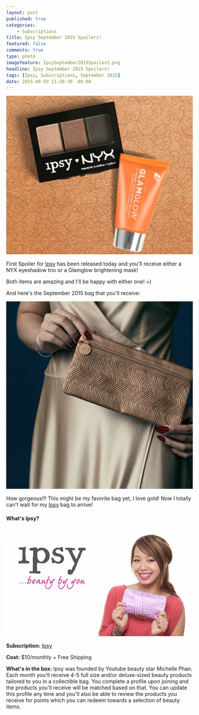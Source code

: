```yaml
---
layout: post
published: true
categories: 
    - Subscriptions
title: Ipsy September 2015 Spoilers!
featured: false
comments: true
type: photo
imagefeature: IpsySeptember2015Spoiler2.png
headline: Ipsy September 2015 Spoilers!
tags: [Ipsy, Subscriptions, September 2015]
date: 2015-09-03 11:20:39 -08:00
---
```


<center><a href="https://www.ipsy.com/new?refer=uns8d" target="_blank">
<img src="/images/IpsySeptember2015Spoiler.png" border="0" style="border:none;max-width:100%;" alt="Ipsy Glam Bag Packaging" />
</a></center>

<p>First Spoiler for <a href="https://www.ipsy.com/new?refer=uns8d" target="_blank">Ipsy</a> has been released today and you'll receive either a NYX eyeshadow trio or a Glamglow brightening mask!</p>

<p>Both items are amazing and I'll be happy with either one! =)</p>

<p>And here's the September 2015 bag that you'll receive:</p>
<center><a href="https://www.ipsy.com/new?refer=uns8d" target="_blank">
<img src="/images/IpsySeptember2015Spoiler2.png" border="0" style="border:none;max-width:100%;" alt="Ipsy Glam Bag Packaging" />
</a></center>

<p>How gorgeous!!! This might be my favorite bag yet, I love gold! Now I totally can't wait for my <a href="https://www.ipsy.com/new?refer=uns8d" target="_blank">Ipsy</a> bag to arrive!</p>

<H4>What's Ipsy?</H4>
<center><a href="https://www.ipsy.com/new?refer=uns8d" target="_blank">
<img src="/images/IpsyLogo.jpg" border="0" style="border:none;max-width:100%;" alt="Ipsy Glam Bag Packaging" />
</a></center>
<p><b>Subscription:</b> <a href="https://www.ipsy.com/new?refer=uns8d" target="_blank">Ipsy</a></p>
<p><b>Cost:</b> $10/monthly + Free Shipping</p>
<p><b>What's in the box:</b> Ipsy was founded by Youtube beauty star Michelle Phan. Each month you'll receive 4-5 full size and/or deluxe-sized beauty products tailored to you in a collectible bag. You complete a profile upon joining and the products you'll receive will be matched based on that. You can update this profile any time and you'll also be able to review the products you receive for points which you can redeem towards a selection of beauty items.</p>
<br>
